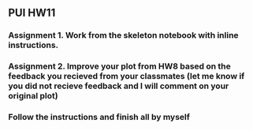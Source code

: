 ## PUI HW11

### Assignment 1. Work from the skeleton notebook with inline instructions.
### Assignment 2. Improve your plot from HW8 based on the feedback you recieved from your classmates (let me know if you did not recieve feedback and I will comment on your original plot)

### Follow the instructions and finish all by myself
